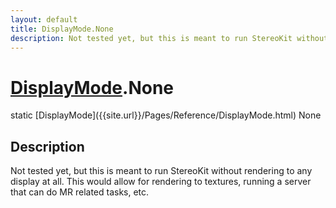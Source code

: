 ```yaml
---
layout: default
title: DisplayMode.None
description: Not tested yet, but this is meant to run StereoKit without rendering to any display at all. This would allow for rendering to textures, running a server that can do MR related tasks, etc.
---
```

# [DisplayMode]({{site.url}}/Pages/Reference/DisplayMode.html).None

<div class='signature' markdown='1'>
static [DisplayMode]({{site.url}}/Pages/Reference/DisplayMode.html) None
</div>

## Description
Not tested yet, but this is meant to run StereoKit
without rendering to any display at all. This would allow for
rendering to textures, running a server that can do MR related
tasks, etc.

